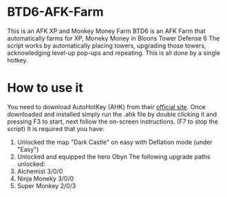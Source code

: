# BTD6-AFK-Farm
This is an AFK XP and Monkey Money Farm
BTD6 is an AFK Farm that automatically farms for XP, Moneky Money in Bloons Tower Defense 6
The script works by automatically placing towers, upgrading those towers, acknowledging level-up pop-ups and repeating. This is all done by a single hotkey. 
# How to use it
You need to download AutoHotKey (AHK) from their [official site](https://www.autohotkey.com/). 
Once downloaded and installed simply run the .ahk file by double clicking it
and pressing F3 to start, next follow the on-screen instructions. (F7 to stop the script)
It is required that you have:
1. Unlocked the map "Dark Castle" on easy with Deflation mode (under "Easy")
2. Unlocked and equipped the hero Obyn
The following upgrade paths unlocked:
3. Alchemist 3/0/0
4. Ninja Moneky 3/0/0
5. Super Monkey 2/0/3
